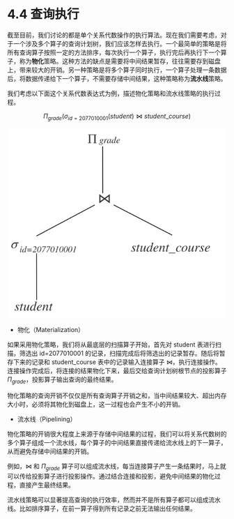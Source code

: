 # 4.4 查询执行

截至目前，我们讨论的都是单个关系代数操作的执行算法。现在我们需要考虑，对于一个涉及多个算子的查询计划树，我们应该怎样去执行。一个最简单的策略是将所有查询算子按照一定的方法排序，每次执行一个算子，执行完后再执行下一个算子，称为**物化**策略。这种方法的缺点是需要将中间结果暂存，往往需要存到磁盘上，带来较大的开销。另一种策略是将多个算子同时执行，一个算子处理一条数据后，将数据传递给下一个算子，不需要存储中间结果，这种策略称为**流水线**策略。

我们考虑以下面这个关系代数表达式为例，描述物化策略和流水线策略的执行过程。

$$
\Pi_{grade}(\sigma_{id=2077010001}(student) \Join student\_course)
$$

![](plan_tree.svg)

- 物化（Materialization）

如果采用物化策略，我们将从最底层的扫描算子开始，首先对 student 表进行扫描，筛选出 id=2077010001 的记录，扫描完成后将筛选出的记录暂存。随后将暂存下来的记录和 student_course 表中的记录输入连接算子 $\Join$，执行连接操作。连接操作完成后，将连接的结果物化下来，最后交给查询计划树根节点的投影算子 $\Pi_{grade}$，投影算子输出查询的最终结果。

物化策略的查询开销不仅仅是所有查询算子开销之和，当中间结果较大、超出内存大小时，必须将其物化到磁盘上，这一过程也会产生不小的开销。

- 流水线（Pipelining）

物化策略的开销很大程度上来源于存储中间结果的过程，我们可以将关系代数树的多个算子组成一个流水线，每个算子的中间结果直接传递给流水线上的下一算子，从而避免存储中间结果的开销。

例如，$\Join$ 和 $\Pi_{grade}$ 算子可以组成流水线，每当连接算子产生一条结果时，马上就可以传给投影算子进行投影操作。通过结合连接和投影，避免中间结果的物化过程，直接产生最终结果。

流水线策略可以显著提高查询的执行效率，然而并不是所有算子都可以组成流水线。比如排序算子，在前一算子得到所有记录之前无法输出任何结果。

<!-- 目前仅讨论了单个关系运算如何执行，下面需要研究如何执行包含多个运算的查询计划树。

## 物化

最简单直观的想法是自底向上执行查询计划树，依次执行每个算子，每次执行的临时结果存储到内存或磁盘上，下一个算子在临时结果的基础上继续进行，这种执行策略称为**物化**。

物化方法的策略简单，但会产生大量的中间结果，占据磁盘和内存空间，且查询过程中需要多次访问磁盘，效率较低。

## 流水线

执行查询计划的另一种方法是同时进行多个运算，一个运算产生的结果直接传递给使用这个结果的下一个运算，不需要将中间结果存储到磁盘，这种方法称为**流水线**。

流水线中的每个操作可以由一个迭代算子来实现，每个迭代算子提供 Init 和 Next 接口。调用 Init 后，每次调用 next 返回该操作输出的下一条结果。同时迭代算子自身需要维护迭代状态，使得每次调用 next 返回正确的结果。 -->